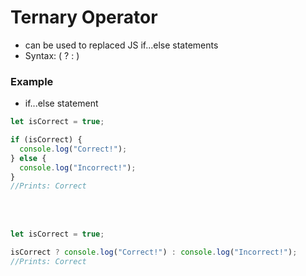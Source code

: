 # Ternary Operator

- can be used to replaced JS if...else statements
- Syntax: ( ? : )

### Example

- if...else statement

```js
let isCorrect = true;

if (isCorrect) {
  console.log("Correct!");
} else {
  console.log("Incorrect!");
}
//Prints: Correct
```

<br>
<br>

```js
let isCorrect = true;

isCorrect ? console.log("Correct!") : console.log("Incorrect!");
//Prints: Correct
```
